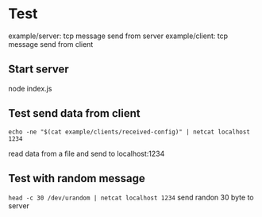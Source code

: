 # Test
example/server: tcp message send from server
example/client: tcp message send from client

## Start server
node index.js

## Test send data from client

`echo -ne "$(cat example/clients/received-config)" | netcat localhost 1234`

read data from a file and send to localhost:1234

## Test with random message

`head -c 30 /dev/urandom | netcat localhost 1234` send randon 30 byte to server
